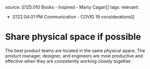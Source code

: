 source: [[125.010 Books - Inspired - Marty Cagan]]
tags:
relevant:
- [[122.04.01 PM Communication - COVID 19 considerations]]

# Share physical space if possible

The best product teams are located in the same physical space. The product manager, designer, and engineers are most productive and effective when they are consistently working closely together.


